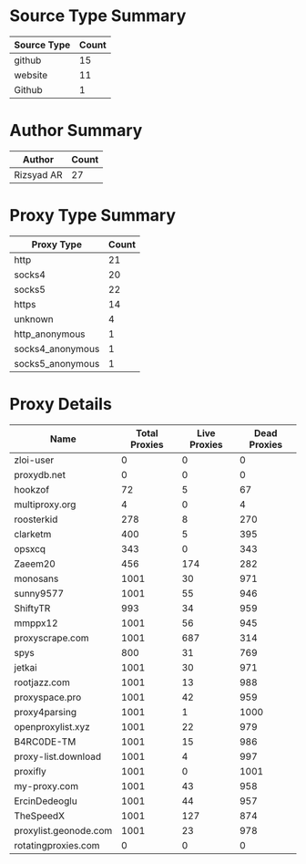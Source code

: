# Source Type Summary

| Source Type | Count |
|-------------|-------|
| github | 15 |
| website | 11 |
| Github | 1 |


# Author Summary

| Author | Count |
|--------|-------|
| Rizsyad AR | 27 |


# Proxy Type Summary

| Proxy Type | Count |
|------------|-------|
| http | 21 |
| socks4 | 20 |
| socks5 | 22 |
| https | 14 |
| unknown | 4 |
| http_anonymous | 1 |
| socks4_anonymous | 1 |
| socks5_anonymous | 1 |


# Proxy Details

| Name | Total Proxies | Live Proxies | Dead Proxies |
|------|---------------|--------------|---------------|
| zloi-user | 0 | 0 | 0 |
| proxydb.net | 0 | 0 | 0 |
| hookzof | 72 | 5 | 67 |
| multiproxy.org | 4 | 0 | 4 |
| roosterkid | 278 | 8 | 270 |
| clarketm | 400 | 5 | 395 |
| opsxcq | 343 | 0 | 343 |
| Zaeem20 | 456 | 174 | 282 |
| monosans | 1001 | 30 | 971 |
| sunny9577 | 1001 | 55 | 946 |
| ShiftyTR | 993 | 34 | 959 |
| mmppx12 | 1001 | 56 | 945 |
| proxyscrape.com | 1001 | 687 | 314 |
| spys | 800 | 31 | 769 |
| jetkai | 1001 | 30 | 971 |
| rootjazz.com | 1001 | 13 | 988 |
| proxyspace.pro | 1001 | 42 | 959 |
| proxy4parsing | 1001 | 1 | 1000 |
| openproxylist.xyz | 1001 | 22 | 979 |
| B4RC0DE-TM | 1001 | 15 | 986 |
| proxy-list.download | 1001 | 4 | 997 |
| proxifly | 1001 | 0 | 1001 |
| my-proxy.com | 1001 | 43 | 958 |
| ErcinDedeoglu | 1001 | 44 | 957 |
| TheSpeedX | 1001 | 127 | 874 |
| proxylist.geonode.com | 1001 | 23 | 978 |
| rotatingproxies.com | 0 | 0 | 0 |
